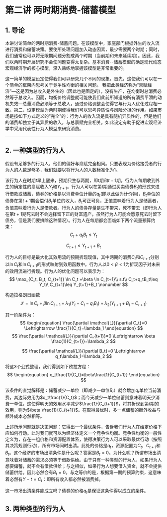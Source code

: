 # 第二讲 两时期消费-储蓄模型

## 1. 导论

本讲讨论简单的两时期消费-储蓄问题。在该模型中，家庭部门根据外生的收入流进行消费和储蓄决策。要使所处理问题加入动态因素，最少需要两个时期；同时，我们通常也可以将无限期问题分割成两个时期（当前期和未来延续期）。因此，我们以两时期开展研究不会使问题变得太复杂。基本消费--储蓄模型的确是现代动态宏观经济学的核心模型，深入熟练地掌握该模型是非常重要的。

这一简单的模型设定使得我们可以研究几个不同的现象。首先，这使我们可以在一个简单的框架内思考关于竞争性均衡的相关问题。 我把此类经济称为“禀赋经济”—这是因为总收入是外生的（因此也是固定的），没有生产，在均衡时总消费必然等于总收入。因而，均衡价格调整就可能使我们此前所知道的所有消费平滑的动机失效—总量消费必须等于总收入，通过价格调整会使得它与行为人优化过程相一致。第二，设定模型为两时期使得我们可以思考异质性与风险分担的作用。如果市场是按如下方式定义的“完全”的：行为人的收入流是具有随机异质性的，但是他们的消费却独立于其异质的收入，与总禀赋完全相关。如此设定有助于促进宏观经济学中采用代表性行为人模型来研究消费。

---

## 2. 一种类型的行为人

假设有足够多的行为人，他们的偏好与禀赋完全相同。只要表现为价格接受者的行为人的人数足够多，我们就要以将行为人的人数标准化为1。

该行为人在时期$t$早上醒来，预期只生存两期，即$t$期和$t+1$期。行为人每期收到外生的确定性的禀赋收入$Y_t$和$Y_{t+1}$。行为人可以在第$t$期通过买卖债券$B_t$的形式来进行借款或储蓄，债券的价格是以消费单位计量的$q_t$(即以此做为计价物)，$B_t$单位的债券在第$t+1$期会偿付$B_t$单位的收入，$B_t$可正可负，正值意味着行为人是储蓄者，负值意味着行为人是借款者。行为人的债券存量是生不带来，死不带去（即行为人在第$t+1$期死去时不会选择留下正的财富遗产，虽然行为人可能会愿意死去时留下债务，但是我们要排除这种情况）。行为人在每期都会面临如下两个流量预算约束：
$$
C_t+q_tB_t\leq Y_t  \nonumber
$$

$$
C_{t+1}\leq Y_{t+1}+B_t \nonumber
$$

行为人的目标是最大化其效用流的预期折现现值，其中两期的消费$C_t$和$C_{t+1}$分别以$\ln C_t$和$\ln C_{t+1}$的形式映射到效用函数中。行为人以$0<\beta<1$为折现因子对未来的效用流进行折现。行为人的优化问题可以表示为：
$$
\max_{C_t, B_t, C_{t+1}} \ln C_t +\beta \ln C_{t+1}\\
s.t\\
C_t+q_tB_t\leq Y_t\\
C_{t+1}\leq Y_{t+1}+B_t \nonumber
$$


构造拉格朗日函数
$$
\mathcal{L}=\ln C_t+\beta \ln C_{t+1}+\lambda_1(Y_t-C_t-q_tB_t)+\lambda_2(Y_{t+1}+B_t-C_{t+1}) \nonumber
$$


其一阶条件为：
$$
\begin{equation}
\frac{\partial \mathcal{L}}{\partial C_t}=0 \Leftrightarrow \frac{1}{C_t}=\lambda_1
\end{equation}
$$
$$
\frac{\partial \mathcal{L}}{\partial C_{t+1}}=0 \Leftrightarrow \beta \frac{1}{C_{t+1}}=\lambda_2
$$

$$
\frac{\partial \mathcal{L}}{\partial B_t}=0 \Leftrightarrow q_t\lambda_1=\lambda_2
$$

将这3个公式整理，我们得到如下欧拉方程：
$$
\begin{equation}
q_t\frac{1}{C_t}=\beta\frac{1}{C_{t+1}}
\end{equation}
$$

该条件的直觉解释是：储蓄减少一单位（即减少一单位$B_t$）就会增加$q_t$单位当前消费，其边际效用为$q_t\frac{1}{C_t}$；而今天减少一单位储蓄则意味着明天少消费一单位，这使得明天的效用水平减少$\frac{1}{C_{t+1}}$，将其折现到第$t$期的效用，则为$\beta \frac{1}{C_{t+1}}$。在取得最优时，多一点储蓄的额外收益与额外成本必然相等。

上述所示问题就是决策问题：它得出一个最优条件，告诉我们行为人在给定价格下应如何行动。此时我们就可以为经济体定义一个竞争性均衡。竞争性均衡的一般性定义为，存在一组价格和资源配置体系，使得决策行为人可以采取最优行动（按照其决策规则行动），所有市场同时出清。此处的价格是$q_t$，资源配置为$C_t$，$C_{t+1}$和 $B_t$。这个经济的市场出清条件是什么呢？答案是$B_t=0$。为什么呢？所谓市场出清意味着对储蓄的需求必须等于借款供给。由于只有一种类型的行为人，如果行为人想要储蓄，就不会有借款供给；与之相似，如果行为人想要借入资金，就不会提供储蓄供给。因此必然会有$B_t=0$。与之等价的是，根据第一期的预算约束，这意味着必然有$Y-t=C_t$：即所有收入都必然被消费掉。

这一市场出清条件能成立吗？债券的价格$q_t$是保证这条件得以成立的条件。

## 3. 两种类型的行为人




​		
​			
​	